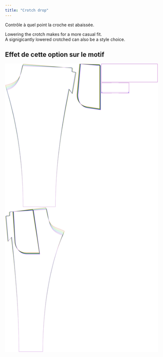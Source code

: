 ```yaml
---
title: "Crotch drop"
---
```


Contrôle à quel point la croche est abaissée.

Lowering the crotch makes for a more casual fit.\
A signigicantly lowered crotched can also be a style choice.

## Effet de cette option sur le motif

![Cette image montre l'effet de cette option en superposant plusieurs variantes qui ont une valeur différente pour cette option](paco_crotchdrop_sample.svg "Effect of this option on the pattern")
